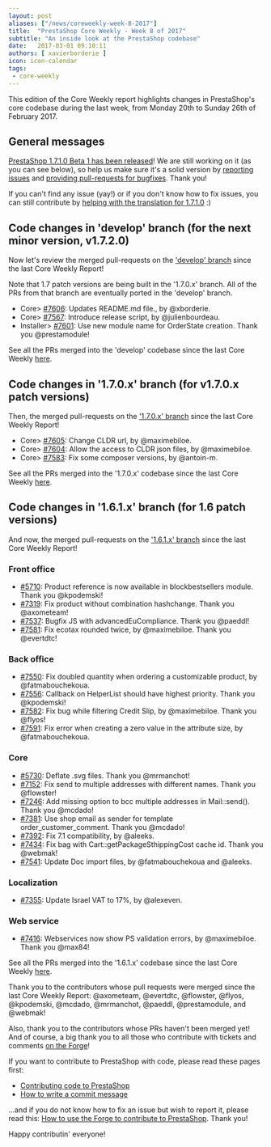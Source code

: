 ```yaml
---
layout: post
aliases: ["/news/coreweekly-week-8-2017"]
title:  "PrestaShop Core Weekly - Week 8 of 2017"
subtitle: "An inside look at the PrestaShop codebase"
date:   2017-03-01 09:10:11
authors: [ xavierborderie ]
icon: icon-calendar
tags:
 - core-weekly
---
```


This edition of the Core Weekly report highlights changes in PrestaShop's core codebase during the last week, from Monday 20th to Sunday 26th of February 2017.


## General messages

[PrestaShop 1.7.1.0 Beta 1 has been released](http://build.prestashop.com/news/prestashop-1-7-1-0-beta-1/)! We are still working on it (as you can see below), so help us make sure it's a solid version by [reporting issues](http://forge.prestashop.com/secure/CreateIssue%21default.jspa?selectedProjectId=11322&issuetype=1) and [providing pull-requests for bugfixes](https://github.com/PrestaShop/PrestaShop/tree/1.7.1.x). Thank you!

If you can't find any issue (yay!) or if you don't know how to fix issues, you can still contribute by [helping with the translation for 1.7.1.0](http://build.prestashop.com/news/171-Translations-update/) :)


## Code changes in 'develop' branch (for the next minor version, v1.7.2.0)

Now let's review the merged pull-requests on the ['develop' branch](https://github.com/PrestaShop/PrestaShop/tree/develop) since the last Core Weekly Report!

Note that 1.7 patch versions are being built in the '1.7.0.x' branch. All of the PRs from that branch are eventually ported in the 'develop' branch.

* Core> [#7606](https://github.com/PrestaShop/PrestaShop/pull/7606): Updates README.md file., by @xborderie.
* Core> [#7567](https://github.com/PrestaShop/PrestaShop/pull/7567): Introduce release script, by @julienbourdeau.
* Installer> [#7601](https://github.com/PrestaShop/PrestaShop/pull/7601): Use new module name for OrderState creation. Thank you @prestamodule!

See all the PRs merged into the 'develop' codebase since the last Core Weekly [here](https://github.com/PrestaShop/PrestaShop/pulls?utf8=%E2%9C%93&q=is%3Apr%20merged%3A2017-02-20..2017-002-26%20is%3Aclosed%20base%3Adevelop).


## Code changes in '1.7.0.x' branch (for v1.7.0.x patch versions) 

Then, the merged pull-requests on the ['1.7.0.x' branch](https://github.com/PrestaShop/PrestaShop/tree/1.7.0.x) since the last Core Weekly Report!

* Core> [#7605](https://github.com/PrestaShop/PrestaShop/pull/7605): Change CLDR url, by @maximebiloe.
* Core> [#7604](https://github.com/PrestaShop/PrestaShop/pull/7604): Allow the access to CLDR json files, by @maximebiloe.
* Core> [#7583](https://github.com/PrestaShop/PrestaShop/pull/7583): Fix some composer versions, by @antoin-m.

See all the PRs merged into the '1.7.0.x' codebase since the last Core Weekly [here](https://github.com/PrestaShop/PrestaShop/pulls?utf8=%E2%9C%93&q=is%3Apr%20merged%3A2017-02-20..2017-002-26%20is%3Aclosed%20base%3A1.7.0.x).


## Code changes in '1.6.1.x' branch (for 1.6 patch versions) 

And now, the merged pull-requests on the ['1.6.1.x' branch](https://github.com/PrestaShop/PrestaShop/tree/develop) since the last Core Weekly Report!


### Front office

* [#5710](https://github.com/PrestaShop/PrestaShop/pull/5710): Product reference is now available in blockbestsellers module. Thank you @kpodemski!
* [#7319](https://github.com/PrestaShop/PrestaShop/pull/7319): Fix product without combination hashchange. Thank you @axometeam!
* [#7537](https://github.com/PrestaShop/PrestaShop/pull/7537): Bugfix JS with advancedEuCompliance. Thank you @paeddl!
* [#7581](https://github.com/PrestaShop/PrestaShop/pull/7581): Fix ecotax rounded twice, by @maximebiloe. Thank you @evertdtc!


### Back office

* [#7550](https://github.com/PrestaShop/PrestaShop/pull/7550): Fix doubled quantity when ordering a customizable product, by @fatmabouchekoua.
* [#7556](https://github.com/PrestaShop/PrestaShop/pull/7556): Callback on HelperList should have highest priority. Thank you @kpodemski!
* [#7582](https://github.com/PrestaShop/PrestaShop/pull/7582): Fix bug while filtering Credit Slip, by @maximebiloe. Thank you @flyos!
* [#7591](https://github.com/PrestaShop/PrestaShop/pull/7591): Fix error when creating a zero value in the attribute size, by @fatmabouchekoua.


### Core

* [#5730](https://github.com/PrestaShop/PrestaShop/pull/5730): Deflate .svg files. Thank you @mrmanchot!
* [#7152](https://github.com/PrestaShop/PrestaShop/pull/7152): Fix send to multiple addresses with different names. Thank you @flowster!
* [#7246](https://github.com/PrestaShop/PrestaShop/pull/7246): Add missing option to bcc multiple addresses in Mail::send(). Thank you @mcdado!
* [#7381](https://github.com/PrestaShop/PrestaShop/pull/7381): Use shop email as sender for template order_customer_comment. Thank you @mcdado!
* [#7392](https://github.com/PrestaShop/PrestaShop/pull/7392): Fix 7.1 compatibility, by @aleeks.
* [#7434](https://github.com/PrestaShop/PrestaShop/pull/7434): Fix bag with Cart::getPackageSthippingCost cache id. Thank you @webmak!
* [#7541](https://github.com/PrestaShop/PrestaShop/pull/7541): Update Doc import files, by @fatmabouchekoua and @aleeks.


### Localization

* [#7355](https://github.com/PrestaShop/PrestaShop/pull/7355): Update Israel VAT to 17%, by @alexeven.


### Web service

* [#7416](https://github.com/PrestaShop/PrestaShop/pull/7416): Webservices now show PS validation errors, by @maximebiloe. Thank you @max84!


See all the PRs merged into the '1.6.1.x' codebase since the last Core Weekly [here](https://github.com/PrestaShop/PrestaShop/pulls?utf8=%E2%9C%93&q=is%3Apr%20merged%3A2017-02-20..2017-002-26%20is%3Aclosed%20base%3A1.6.1.x).

Thank you to the contributors whose pull requests were merged since the last Core Weekly Report: @axometeam, @evertdtc, @flowster, @flyos, @kpodemski, @mcdado, @mrmanchot, @paeddl, @prestamodule, and @webmak!

Also, thank you to the contributors whose PRs haven't been merged yet! And of course, a big thank you to all those who contribute with tickets and comments [on the Forge](http://forge.prestashop.com/)!

If you want to contribute to PrestaShop with code, please read these pages first:

 * [Contributing code to PrestaShop](http://doc.prestashop.com/display/PS16/Contributing+code+to+PrestaShop)
 * [How to write a commit message](http://doc.prestashop.com/display/PS16/How+to+write+a+commit+message)

...and if you do not know how to fix an issue but wish to report it, please read this: [How to use the Forge to contribute to PrestaShop](http://doc.prestashop.com/display/PS16/How+to+use+the+Forge+to+contribute+to+PrestaShop). Thank you!

Happy contributin' everyone!
